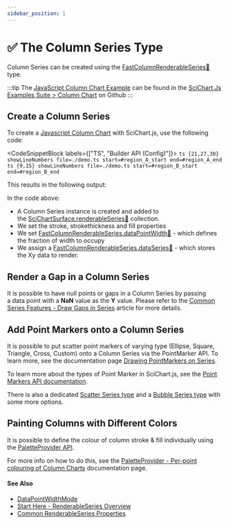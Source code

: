 ```yaml
---
sidebar_position: 1
---
```


# ✅ The Column Series Type

Column Series can be created using the [FastColumnRenderableSeries:blue_book:](https://www.scichart.com/documentation/js/current/typedoc/classes/fastcolumnrenderableseries.html) type.

:::tip
The [JavaScript Column Chart Example](https://demo.scichart.com/javascript-column-chart) can be found in the [SciChart.Js Examples Suite > Column Chart](https://github.com/ABTSoftware/SciChart.JS.Examples/tree/master/Examples/src/components/Examples/Charts2D/BasicChartTypes/ColumnChart) on Github
:::

<ChartFromSciChartDemo 
    src="https://www.scichart.com/demo/iframe/column-chart" 
    title="Column Series Chart"
/>

## Create a Column Series

To create a [Javascript Column Chart](https://demo.scichart.com/javascript-column-chart) with SciChart.js, use the following code:

<CodeSnippetBlock labels={["TS", "Builder API (Config)"]}>
    ```ts {21,27,30} showLineNumbers file=./demo.ts start=#region_A_start end=#region_A_end
    ```
    ```ts {9,15} showLineNumbers file=./demo.ts start=#region_B_start end=#region_B_end
    ```
</CodeSnippetBlock>

This results in the following output:

<LiveDocSnippet name="./demo" />

In the code above:

*   A Column Series instance is created and added to the [SciChartSurface.renderableSeries:blue_book:](https://www.scichart.com/documentation/js/current/typedoc/classes/scichartsurface.html#renderableseries) collection.
*   We set the stroke, strokethickness and fill properties
*   We set [FastColumnRenderableSeries.dataPointWidth:blue_book:](https://www.scichart.com/documentation/js/current/typedoc/classes/fastcolumnrenderableseries.html#datapointwidth) - which defines the fraction of width to occupy
*   We assign a [FastColumnRenderableSeries.dataSeries:blue_book:](https://www.scichart.com/documentation/js/current/typedoc/classes/fastcolumnrenderableseries.html#dataseries) - which stores the Xy data to render.


## Render a Gap in a Column Series

It is possible to have null points or gaps in a Column Series by passing a data point with a **NaN** value as the **Y** value. Please refer to the [Common Series Features - Draw Gaps in Series](../../common-series-apis/drawing-gaps/) article for more details.

## Add Point Markers onto a Column Series

It is possible to put scatter point markers of varying type (Ellipse, Square, Triangle, Cross, Custom) onto a Column Series via the PointMarker API. To learn more, see the documentation page [Drawing PointMarkers on Series](../../common-series-apis/drawing-point-markers/).

To learn more about the types of Point Marker in SciChart.js, see the [Point Markers API documentation](../../common-series-apis/drawing-point-markers/).

There is also a dedicated [Scatter Series type](../../xy-scatter-renderable-series/) and a [Bubble Series type](../../xy-bubble-renderable-series/) with some more options.

## Painting Columns with Different Colors

It is possible to define the colour of column stroke & fill individually using the [PaletteProvider API](../../palette-provider-api/palette-provider-api-overview/).

For more info on how to do this, see the [PaletteProvider - Per-point colouring of Column Charts](../../palette-provider-api/fast-column-renderable-series/) documentation page.

#### See Also

* [DataPointWidthMode](../data-point-width-mode/)
* [Start Here - RenderableSeries Overview](../../renderable-series-api-overview/)
* [Common RenderableSeries Properties](../../common-series-apis/)